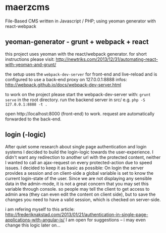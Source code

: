 # maerzcms
File-Based CMS written in Javascript / PHP; using yeoman generator with react-webpack

## yeoman-generator - grunt + webpack + react
this project uses yeoman with the react/webpack generator. for short instructions please visit: http://newtriks.com/2013/12/31/automating-react-with-yeoman-and-grunt/

the setup uses the ```webpack-dev-server``` for front-end and live-reload and is configured to use a back-end proxy on 127.0.0.1:8888
infos: http://webpack.github.io/docs/webpack-dev-server.html

to work on the project please start the webpack-dev-server with:
```grunt serve``` in the root directory.
run the backend server in src/ e.g. ```php -S 127.0.0.1:8888 -t .```

open http://localhost:8000 (front-end) to work. request are automatically forwarded to the back-end.


## login (-logic)

After quiet some research about single page authentication and login systems I decided to build the login-logic towards the user-experience. I didn't want any redirection to another url with the protected content, neither I wanted to call an ajax-request on every protected-action due to speed issues. 
I decided to keep it as basic as possible: On login the server provides a session and on client-side a global variable is set to know the current login-state of the user. Since we are not displaying any sensible data in the admin-mode, it is not a great concern that you may set this variable through console. so people may tell the client to get access to admin area (they can even edit the content on client side), but to save the changes you need to have a valid session, which is checked on server-side.

i am refering myself to this article: http://frederiknakstad.com/2013/01/21/authentication-in-single-page-applications-with-angular-js/
I am open for suggestions – i may even change this logic later on...

